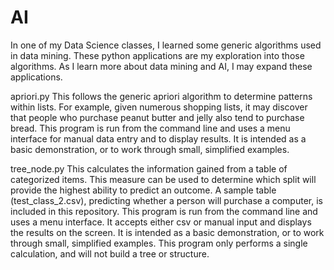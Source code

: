 # AI
In one of my Data Science classes, I learned some generic algorithms used in data mining. These python applications are my exploration into those algorithms.  As I learn more about data mining and AI, I may expand these applications.  

apriori.py 
This follows the generic apriori algorithm to determine patterns within lists.  For example, given numerous shopping lists, it may discover that people who purchase peanut butter and jelly also tend to purchase bread.  This program is run from the command line and uses a menu interface for manual data entry and to display results.  It is intended as a basic demonstration, or to work through small, simplified examples.

tree_node.py 
This calculates the information gained from a table of categorized items. This measure can be used to determine which split will provide the highest ability to predict an outcome. A sample table (test_class_2.csv), predicting whether a person will purchase a computer, is included in this repository. This program is run from the command line and uses a menu interface. It accepts either csv or manual input and displays the results on the screen.  It is intended as a basic demonstration, or to work through small, simplified examples.  This program only performs a single calculation, and will not build a tree or structure.

